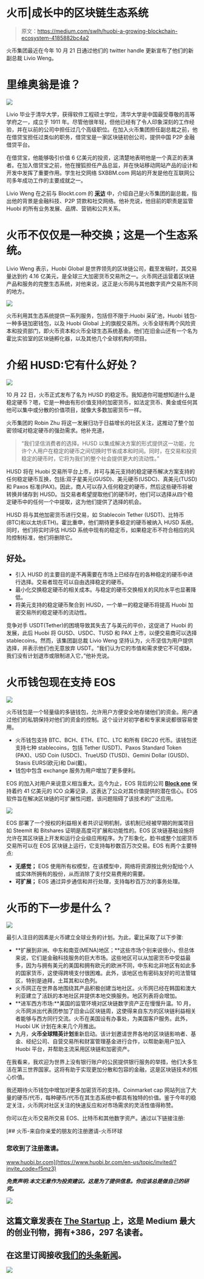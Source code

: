 # 火币|成长中的区块链生态系统

> 原文：<https://medium.com/swlh/huobi-a-growing-blockchain-ecosystem-4185882bc4a2>

火币集团最近在今年 10 月 21 日通过他们的 twitter handle 更新宣布了他们的新副总裁 Livio Weng。

# **里维奥翁是谁？**

![](img/4f531d484ed24dc481b747c230353364.png)

Livio 毕业于清华大学，获得软件工程硕士学位，清华大学是中国最受尊敬的高等学府之一，成立于 1911 年。尽管他很年轻，但他已经有了令人印象深刻的工作经验，并在以前的公司中担任过几个高级职位。在加入火币集团担任副总裁之前，他在借贷宝担任过类似的职务，借贷宝是一家区块链初创公司，提供中国 P2P 金融借贷平台。

在借贷宝，他能够吸引价值 6 亿美元的投资，这清楚地表明他是一个真正的表演者。在加入借贷宝之前，他在搜狐担任产品总监，并在快站移动网站产品的设计和开发中发挥了重要作用。学生社交网络 SXBBM.com 网站的开发是他在互联网公司多年成功工作的主要成就之一。

Livio Weng 在之前与 Blockt.com 的 [**采访**](https://blokt.com/news/huobi-group-interview-vp-livio-weng-talks-of-the-companys-ambitions-and-upcoming-news-exclusive) 中，介绍自己是火币集团的副总裁，指出他的背景是金融科技、P2P 贷款和社交网络。他补充说，他目前的职责是监管 Huobi 的所有业务发展、品牌、营销和公共关系。

# **火币不仅仅是一种交换；这是一个生态系统。**

Livio Weng 表示，Huobi Global 是世界领先的区块链公司，截至发稿时，其交易量达到约 4.16 亿美元，是全球三大加密货币交易所之一。火币网还运营着区块链产品和服务的完整生态系统，对他来说，这正是火币网与其他数字资产交易所不同的地方。

![](img/d17e3b19ae22d45fe0062398d2ce1bd2.png)

火币利用其生态系统提供一系列服务，包括但不限于:Huobi 采矿池，Huobi 钱包-一种多链加密钱包，以及 Huobi Global 上的旗舰交易所。火币全球有两个风险资本和投资部门，即火币资本和火币全球生态系统基金。他们在旧金山还有一个名为霍比实验室的区块链孵化器，以及其他几个全球机构的项目。

# 介绍 HUSD:它有什么好处？

![](img/9c51fc8ede3adf58bcc8a37de18c2790.png)

10 月 22 日，火币正式发布了名为 HUSD 的稳定币。我知道你可能想知道什么是稳定硬币？嗯，它是一种由有形价值支持的加密货币，如法定货币、黄金或任何其他可以集中或分散的价值项目，就像大多数加密货币一样。

火币集团的 Robin Zhu 将这一发展归功于日益增长的社区关注，这推动了整个加密领域对稳定硬币的强劲需求。他补充道，

> “我们坚信消费者的选择。HUSD 以集成解决方案的形式提供这一功能，允许个人用户在稳定的硬币之间切换时节省成本和时间。同时，在交易和投资稳定的硬币时，它将为我们的整个社会提供更大的流动性。”

HUSD 将在 Huobi 交易所平台上市，并可与美元支持的稳定硬币解决方案支持的任何稳定硬币互换，包括:双子星美元(GUSD)、美元硬币(USDC)、真美元(TUSD)和 Paxos 标准(PAX)。因此，商人可以存入任何稳定的硬币，然后这些硬币将被转换并储存到 HUSD。当交易者希望提取他们的硬币时，他们可以选择从四个稳定硬币中的任何一个中提取，这为他们提供了选择的机会。

HUSD 将与其他加密货币进行交易，如 Stablecoin Tether (USDT)、比特币(BTC)和以太坊(ETH)。霍比重申，他们期待更多稳定的硬币被纳入 HUSD 系统。同时，他们将实时评估 HUSD 系统中现有的稳定币，如果稳定币不符合相应的风险控制标准，他们将删除它。

## 好处。

*   引入 HUSD 的主要目的是不再需要在市场上已经存在的各种稳定的硬币中进行选择。交易者现在可以自由选择稳定的硬币。
*   最小化交换稳定硬币的相关成本。与稳定的硬币交换相关的风险水平也显著降低。
*   将美元支持的稳定硬币聚合到 HUSD，一个单一的稳定硬币将提高 Huobi 加密交易所的稳定硬币的流动性。

竞争对手 USDT(Tether)的困境导致其失去了与美元的平价，这促进了 Huobi 的发展，此后 Huobi 将 GUSD、USDC、TUSD 和 PAX 上市，以便交易商可以选择 stablecoins。然而，该集团副总裁 Livio Weng 坚持认为，火币坚信为用户提供选择，并表示他们也无意放弃 USDT。“我们认为它的市值和需求使它不可或缺，我们没有计划退市或限制进入它，”他补充说。

# **火币钱包现在支持 EOS**

![](img/471758345419e589d446e61de8c9cbe4.png)

火币钱包是一个轻量级的多链钱包，允许用户方便安全地存储他们的资金。用户通过他们的私钥保持对他们的资金的控制。这个设计对初学者和专家来说都很容易使用。

*   火币钱包支持 BTC、BCH、ETH、ETC、LTC 和所有 ERC20 代币。该钱包还支持七种 stablecoins，包括 Tether (USDT)、Paxos Standard Token (PAX)、USD Coin (USDC)、TrueUSD (TUSD)、Gemini Dollar (GUSD)、Stasis EURS(欧元)和 Dai(戴)。
*   钱包中包含 exchange 服务为用户增加了更多便利。

EOS 的加入对用户来说意义相当重大。迄今为止，EOS 背后的公司 [**Block one**](https://block.one/) 保持着约 41 亿美元的 ICO 众筹记录，这表达了公众对其价值提供的潜在信心。EOS 软件旨在解决区块链的可扩展性问题，该问题阻碍了该技术的广泛应用。

![](img/0296ebff44b5a6582969b0c99ba35bef.png)

EOS 部署了一个授权的利益相关者共识证明机制，该机制已经被早期的附属项目如 Steemit 和 Bitshares 证明是高度可扩展和功能性的。EOS 区块链基础设施将允许在其区块链上开发和运行企业级应用程序。为了形象化，脸书或整个加密货币交易所可以在 EOS 区块链上运行，它支持每秒数百万次交易。EOS 有两个主要特点:

*   **无感觉；** EOS 使用所有权模型，在该模型中，网络将资源按比例分配给个人或实体所拥有的股份，从而消除了支付交易费用的需要。
*   **可扩展；** EOS 通过异步通信和并行处理，支持每秒百万次的事务处理。

# 火币的下一步是什么？

![](img/49b16714d77ecb29af93abc0ed96560a.png)

最引人注目的因素是火币建立全球业务的计划。为此，霍比采取了以下步骤:

*   **扩展到非洲、中东和南亚(MENA)地区；**这些市场个别来说很小，但总体来说，它们是金融科技服务的巨大市场。这些地区可以从加密货币中受益最多，因为与拥有美元的美国和拥有欧元的欧洲不同，中东和北非地区有如此多的国家货币，这使得跨境支付很困难。此外，该地区也有密码友好的司法管辖区，特别是迪拜，土耳其和以色列。
*   火币网正在世界各地围绕其产品积极创建当地社区。火币网已经在韩国和澳大利亚建立了活跃的本地社区并提供本地交换服务。地区列表将会增加。
*   **进军西方市场:**美国的监管环境对区块链数字资产正在慢慢升温。10 月，火币网派出代表团参加了旧金山区块链周，这使得来自东方的区块链利益相关者能够与西方同行交流。火币在美国设有办事处，为美国客户服务。此外，Huobi UK 计划在未来几个月推出。
*   九月，**火币全球精英计划**重新启动。该计划邀请世界各地的区块链影响者、基金、经纪公司、自营交易所和财富管理基金进行合作，以帮助新用户加入 Huobi 平台，并帮助主流采用区块链和加密资产。

在我看来，我欢迎为世界上没有银行账户的公民提供银行服务的举措，他们大多生活在第三世界国家。这将有助于实现更加分散和包容的金融，这是区块链技术的核心价值。

我还期待火币钱包中增加对更多加密货币的支持。Coinmarket cap 网站列出了大量的硬币/代币，每种硬币/代币在其生态系统中都具有独特的价值。鉴于今年的稳定关注，火币网对社区关注的快速反应和对市场需求的灵活性值得称赞。

你可以在火币交易所交易 EOS、比特币和其他数字资产。通过以下链接注册:

[](https://www.huobi.br.com/en-us/topic/invited/?invite_code=f5mz3) [## 火币-来自你亲爱的朋友的注册邀请-火币环球

### 您收到了注册邀请。

www.huobi.br.com](https://www.huobi.br.com/en-us/topic/invited/?invite_code=f5mz3) 

***免责声明:本文无意作为投资建议。这是为了提供信息。你应该总是做自己的研究。***

[![](img/308a8d84fb9b2fab43d66c117fcc4bb4.png)](https://medium.com/swlh)

## 这篇文章发表在 [The Startup](https://medium.com/swlh) 上，这是 Medium 最大的创业刊物，拥有+386，297 名读者。

## 在这里订阅接收[我们的头条新闻](http://growthsupply.com/the-startup-newsletter/)。

[![](img/b0164736ea17a63403e660de5dedf91a.png)](https://medium.com/swlh)